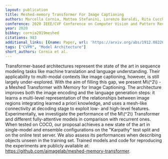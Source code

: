 ```yaml
---
layout: publication
title: Meshed-memory Transformer For Image Captioning
authors: Marcella Cornia, Matteo Stefanini, Lorenzo Baraldi, Rita Cucchiara
conference: 2020 IEEE/CVF Conference on Computer Vision and Pattern Recognition (CVPR)
year: 2020
bibkey: cornia2019meshed
citations: 983
additional_links: [{name: Paper, url: 'https://arxiv.org/abs/1912.08226'}]
tags: ["CVPR", "Model Architecture"]
short_authors: Cornia et al.
---
```

Transformer-based architectures represent the state of the art in sequence
modeling tasks like machine translation and language understanding. Their
applicability to multi-modal contexts like image captioning, however, is still
largely under-explored. With the aim of filling this gap, we present M\\(^2\\) - a
Meshed Transformer with Memory for Image Captioning. The architecture improves
both the image encoding and the language generation steps: it learns a
multi-level representation of the relationships between image regions
integrating learned a priori knowledge, and uses a mesh-like connectivity at
decoding stage to exploit low- and high-level features. Experimentally, we
investigate the performance of the M\\(^2\\) Transformer and different
fully-attentive models in comparison with recurrent ones. When tested on COCO,
our proposal achieves a new state of the art in single-model and ensemble
configurations on the "Karpathy" test split and on the online test server. We
also assess its performances when describing objects unseen in the training
set. Trained models and code for reproducing the experiments are publicly
available at: https://github.com/aimagelab/meshed-memory-transformer.